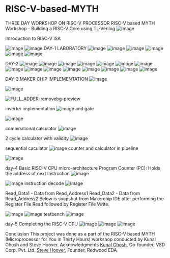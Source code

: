 # RISC-V-based-MYTH
THREE DAY WORKSHOP ON RISC-V PROCESSOR
RISC-V based MYTH Workshop - Building a RISC-V Core using TL-Verilog
![image](https://user-images.githubusercontent.com/104430712/170867350-62e1029b-0a14-4444-98f5-6ec57499664a.png)

Introduction to RISC-V ISA
 
![image](https://user-images.githubusercontent.com/104430712/170867595-a6327358-9276-40c8-94ad-b4afd27afc08.png)
![image](https://user-images.githubusercontent.com/104430712/170867602-48cd0f1b-70cf-413b-8347-53a695aee4db.png)
 DAY-1 LABORATORY
![image](https://user-images.githubusercontent.com/104430712/170867618-102a02c0-ea6c-459f-a94b-538563215d8a.png)
![image](https://user-images.githubusercontent.com/104430712/170867623-2b089067-9ce4-4329-9d3b-aa858008e35d.png)
![image](https://user-images.githubusercontent.com/104430712/170867628-6de8173c-3c15-4bef-abde-0a27e4c5daf5.png)
![image](https://user-images.githubusercontent.com/104430712/170867639-236b3314-15ef-4d2e-811b-98951f069801.png)
![image](https://user-images.githubusercontent.com/104430712/170867644-d4e0328d-3625-4a33-9807-26fd18c08d3c.png)
![image](https://user-images.githubusercontent.com/104430712/170867651-42825daf-644a-4652-9188-1100f4150d2f.png)

DAY-2 
![image](https://user-images.githubusercontent.com/104430712/170867675-75d6626d-cdf6-48ae-93f4-ae2920d9650b.png)
![image](https://user-images.githubusercontent.com/104430712/170867680-1891ec74-7056-41f7-ade8-e00d601148ee.png)
![image](https://user-images.githubusercontent.com/104430712/170867687-a0c4389c-6397-4895-b928-85c9b3419e28.png)
![image](https://user-images.githubusercontent.com/104430712/170867691-197e3664-b607-470d-a18e-5c064e9220ab.png)
![image](https://user-images.githubusercontent.com/104430712/170867698-8f56c837-64ee-40b9-ba9b-5149b6844b79.png)
![image](https://user-images.githubusercontent.com/104430712/170867702-165f7118-4042-4dd2-bb4b-8ca87233e2ea.png)
![image](https://user-images.githubusercontent.com/104430712/170867706-ed04ba99-6e1e-4f29-beb6-eb8ce6626fb3.png)
![image](https://user-images.githubusercontent.com/104430712/170867714-e43812fd-8d94-40e8-86ac-fb2cd692ad43.png)
![image](https://user-images.githubusercontent.com/104430712/170867718-115e3c52-1fb3-485c-9b0a-fb3f9f9bdb15.png)
![image](https://user-images.githubusercontent.com/104430712/170867725-be831cdc-7d65-4432-a556-b67cb51f9de3.png)
![image](https://user-images.githubusercontent.com/104430712/170867731-46219f50-b576-4181-a0cc-9842b79f94ce.png)
![image](https://user-images.githubusercontent.com/104430712/170867737-a2fdb1d3-c39b-455a-8127-31103b3970a5.png)
![image](https://user-images.githubusercontent.com/104430712/170867743-acc2ee16-6065-46aa-9cd9-f5ed739efa04.png)
![image](https://user-images.githubusercontent.com/104430712/170867750-fdb9e07e-39e6-4ff4-b524-c47ebe56c4c1.png)
![image](https://user-images.githubusercontent.com/104430712/170867762-227cae23-007c-4a8b-a3e9-ad2f8e071a4d.png)

DAY-3 MAKER CHIP IMPLEMENTATION
![image](https://user-images.githubusercontent.com/104430712/170867873-c4c46faa-edf0-4884-8e69-1dd470126065.png)

![image](https://user-images.githubusercontent.com/104430712/170867891-55a12926-f07e-4379-ad9b-95ff83767d18.png)

![FULL_ADDER-removebg-preview](https://user-images.githubusercontent.com/104430712/170867895-37f2745e-095d-4403-9b8e-3df6ae59d31e.png)

inverter implementation
![image](https://user-images.githubusercontent.com/104430712/170868011-262953b3-217a-4e0e-aec1-54e007d49f8f.png)
and gate 

![image](https://user-images.githubusercontent.com/104430712/170868150-a6bc5dcb-ce53-4ef7-943a-9abc261a1f9e.png)


combinational calculator 
![image](https://user-images.githubusercontent.com/104430712/170868208-6ce3b22b-8133-4367-83a9-266c100832e4.png)

2 cycle calculator with validity
![image](https://user-images.githubusercontent.com/104430712/170868277-32073f2a-9a4f-4919-a82b-ec6eb013ba91.png)

sequential caculator
![image](https://user-images.githubusercontent.com/104430712/170868352-3eaaae5c-d691-4a08-9003-540b0a277bbd.png)
counter and calculator in pipeline

![image](https://user-images.githubusercontent.com/104430712/170868404-49945cbb-6e9f-45a9-b68e-40ac551b62dc.png)

day-4 Basic RISC-V CPU micro-architecture
Program Counter (PC): Holds the address of next Instruction
![image](https://user-images.githubusercontent.com/104430712/170868533-c5e422be-c247-498b-b63e-11a6a51fe8c1.png)

![image](https://user-images.githubusercontent.com/104430712/170868590-0d00d4ea-3d6f-4ba1-ac2b-6385e43a4da6.png)
instruction decode 
![image](https://user-images.githubusercontent.com/104430712/170868644-94705e83-d290-457c-8c43-8f2412331931.png)



Read_Data1 - Data from Read_Address1
Read_Data2 - Data from Read_Address2
Below is snapshot from Makerchip IDE after performing the Register File Read followed by Register File Write.

![image](https://user-images.githubusercontent.com/104430712/170868712-c3b7ab16-9b66-4b52-bbcc-802a2b9da698.png)
![image](https://user-images.githubusercontent.com/104430712/170868772-30b5250b-755e-4433-8125-7c0cff53a759.png)
testbench
![image](https://user-images.githubusercontent.com/104430712/170868837-eb9a9986-c3fb-4c41-b72f-e16edfbb323b.png)

day-5 Completing the RISC-V CPU
![image](https://user-images.githubusercontent.com/104430712/170868912-13dece9f-c8ff-4f66-86db-1e01b991e801.png)
![image](https://user-images.githubusercontent.com/104430712/170868933-77443382-023d-412c-a002-bdb8a44f3def.png)
![image](https://user-images.githubusercontent.com/104430712/170868954-b99578de-72fa-489c-b2e6-22f027bfa193.png)


Conclusion
This project was done as a part of the RISC-V based MYTH (Microprocessor for You in Thirty Hours) workshop conducted by Kunal Ghosh and Steve Hoover.
Acknowledgments
[Kunal Ghosh](https://github.com/kunalg123), Co-founder, VSD Corp. Pvt. Ltd.
[Steve Hoover](https://github.com/stevehoover), Founder, Redwood EDA


